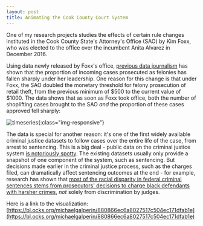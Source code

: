 ```yaml
---
layout: post
title: Animating the Cook County Court System
---
```


One of my research projects studies the effects of certain rule changes instituted in the Cook County State's Attorney's Office (SAO) by Kim Foxx, who was elected to the office over the incumbent Anita Alvarez in December 2016. 

Using data newly released by Foxx's office, [previous data journalism](https://pudding.cool/2019/10/prosecutors/) has shown that the proportion of incoming cases prosecuted as felonies has fallen sharply under her leadership. One reason for this change is that under Foxx, the SAO doubled the monetary threshold for felony prosecution of retail theft, from the previous minimum of $500 to the current value of $1000. The data shows that as soon as Foxx took office, both the number of shoplifting cases brought to the SAO *and* the proportion of these cases approved fell sharply:

![timeseries](https://i.ibb.co/mzSz8xK/shoplifting-ratio.png){:class="img-responsive"}

The data is special for another reason: it's one of the first widely available criminal justice datasets to follow cases over the entire life of the case, from arrest to sentencing. This is a big deal - public data on the criminal justice system [is notoriously spotty](https://www.theatlantic.com/politics/archive/2015/05/what-we-dont-know-about-mass-incarceration/394520/). The existing datasets usually only provide a snapshot of one component of the system, such as sentencing. But decisions made earlier in the criminal justice process, such as the charges filed, can dramatically affect sentencing outcomes at the end - for example, research has shown that [most of the racial disparity in federal criminal sentences stems from prosecutors' decisions to charge black defendants with harsher crimes](https://repository.law.umich.edu/cgi/viewcontent.cgi?article=2413&context=articles), *not* solely from discrimination by judges.

Here is a link to the visualization: [https://bl.ocks.org/michaelgalperin/880866ec6a8027517c504ec171dfab1e](https://bl.ocks.org/michaelgalperin/880866ec6a8027517c504ec171dfab1e)